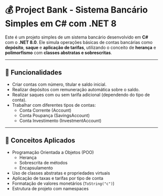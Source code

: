 # 💰 Project Bank - Sistema Bancário Simples em C# com .NET 8

Este é um projeto simples de um sistema bancário desenvolvido em **C#** com o **.NET 8.0**. Ele simula operações básicas de contas bancárias como **depósito**, **saque** e **aplicação de tarifas**, utilizando o conceito de **herança** e **polimorfismo** com **classes abstratas e sobrescritas**.

---

## 🚀 Funcionalidades

- Criar contas com número, titular e saldo inicial.
- Realizar depósitos com remuneração automática sobre o saldo.
- Realizar saques com ou sem tarifa adicional (dependendo do tipo de conta).
- Trabalhar com diferentes tipos de contas:
  - Conta Corrente (Account)
  - Conta Poupança (SavingsAccount)
  - Conta Investimento (InvestmentAccount)

---

## 🧠 Conceitos Aplicados

- Programação Orientada a Objetos (POO)
  - Herança
  - Sobrescrita de métodos
  - Encapsulamento
- Uso de classes abstratas e propriedades virtuais
- Aplicação de taxas e tarifas por tipo de conta
- Formatação de valores monetários (`ToString("c")`)
- Estrutura de projeto com namespaces
